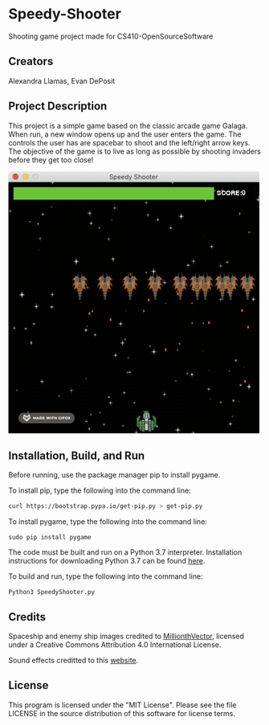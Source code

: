 # Speedy-Shooter
Shooting game project made for CS410-OpenSourceSoftware

## Creators
Alexandra Llamas, Evan DePosit

## Project Description
This project is a simple game based on the classic arcade game Galaga. When run, a new window opens up and the user enters the game. 
The controls the user has are spacebar to shoot and the left/right arrow keys.
The objective of the game is to live as long as possible by shooting invaders before they get too close! 

![Speedy Shooter Demo](demo1.gif)

## Installation, Build, and Run
Before running, use the package manager pip to install pygame.

To install pip, type the following into the command line:

```bash
curl https://bootstrap.pypa.io/get-pip.py > get-pip.py
```

To install pygame, type the following into the command line:

```
sudo pip install pygame
```

The code must be built and run on a Python 3.7 interpreter. Installation instructions for downloading
Python 3.7 can be found [here](https://www.python.org/downloads/).

To build and run, type the following into the command line:
```
Python3 SpeedyShooter.py
```

## Credits

Spaceship and enemy ship images credited to [MillionthVector](http://millionthvector.blogspot.com/p/free-sprites.html?m=1), licensed under a Creative Commons Attribution 4.0 International License.

Sound effects creditted to this [website](https://www.freesoundeffects.com).


## License
This program is licensed under the "MIT License". Please see the file LICENSE in the source distribution of this software for license terms.
